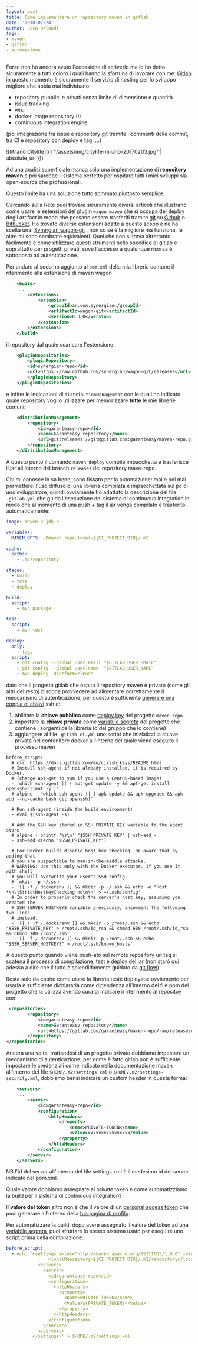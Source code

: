 ```yaml
---
layout: post
title: Come implementare un repository maven in gitlab
date: '2018-02-24'
author: Luca Orlandi
tags:
- maven
- gitlab
- automazione
---
```

Forse non ho ancora avuto l'occasione di scriverlo ma lo ho detto sicuramente a tutti coloro i quali hanno la sfortuna di lavorare con me: [Gitlab](https://gitlab.com) in questo momento è sicuramente il servizio di hosting per lo sviluppo migliore che abbia mai individuato:

* repository pubblici e privati senza limite di dimensione e quantità
* issue tracking
* wiki
* docker image repository (!)
* continuous integration engine

(poi integrazione fra issue e repository git tramite i commenti delle commit, tra CI e repository con deploy e tag, ...)

![Milano Citylife]({{ "/assets/img/citylife-milano-20170203.jpg" | absolute_url }})

Ad una analisi superficiale manca solo una implementazione di **repository maven** e poi sarebbe il sistema perfetto per ospitare tutti i miei sviluppi sia open-source che professionali.

Questo limite ha una soluzione tutto sommato piuttosto semplice.

Cercando sulla Rete puoi trovare sicuramente diversi articoli che illustrano come usare le estensioni del plugin `wagon maven` che si occupa del deploy degli artifact in modo che possano essere trasferiti tramite [git](https://git-scm.com) su [Github](https://github.com) o [Bitbucket](https://bitbucket.org). Ho trovato diverse estensioni adatte a questo scopo e ne ho scelta una: [Synergian wagon-git](http://synergian.github.io/wagon-git/) , non so se è la migliore ma funziona, le altre mi sono sembrate equivalenti. Quel che non si trova altrettanto facilmente è come utilizzare questi strumenti nello specifico di gitlab e soprattutto per progetti privati, sove l'accesso a qualunque risorsa è sottoposto ad autenticazione.

Per andare al sodo ho aggiunto al `pom.xml` della mia libreria comune il riferimento alla estensione di maven wagon

```xml
    <build>
    ...
        <extensions>
            <extension>
                <groupId>ar.com.synergian</groupId>
                <artifactId>wagon-git</artifactId>
                <version>0.3.0</version>
            </extension>
        </extensions>
    </build>
```
il repository dal quale scaricare l'estensione

```xml
    <pluginRepositories>
        <pluginRepository>
        <id>synergian-repo</id>
        <url>https://raw.github.com/synergian/wagon-git/releases</url>
        </pluginRepository>
    </pluginRepositories>
```

e infine le indicazioni di `distributionManagement` con le quali ho indicato quale repository voglio utilizzare per memorizzare **tutte** le mie librerie comuni:

```xml
    <distributionManagement>
        <repository>
            <id>garanteasy-repo</id>
            <name>Garanteasy repository</name>
            <url>git:releases://git@gitlab.com:garanteasy/maven-repo.git</url>
        </repository>
    </distributionManagement>
```
A questo punto il comando `maven deploy` compile impacchetta e trasferisce il jar all'interno del branch `releases` del repository mave-repo.

Chi mi conosce lo sa bene, sono fissato per la automazione: mai e poi mai permetterei l'uso diffuso di una libreria compilata e impacchettata sul pc di uno sviluppatore, quindi ovviamente ho adattato la descrizione del file `.gitlab.yml` che guida l'esecuzione del sistema di continuous integration in modo che al momento di una push + tag il jar venga compilato e trasferito automaticamente:

```yml
image: maven:3-jdk-8

variables:
  MAVEN_OPTS: -Dmaven.repo.local=${CI_PROJECT_DIR}/.m2

cache:
  paths:
    - .m2/repository

stages:
  - build
  - test
  - deploy

build:
  script:
    - mvn package

test:
  script:
    - mvn test

deploy:
  only:
    - tags
  script:
    - git config --global user.email "$GITLAB_USER_EMAIL"
    - git config --global user.name  "$GITLAB_USER_NAME"
    - mvn deploy -DperformRelease
```


dato che il progetto gitlab che ospita il repository maven è privato (come gli altri del resto) bisogna provvedere ad alimentare correttamente il meccanismo di autenticazione, per questo è sufficiente [generare una coppia di chiavi](https://docs.gitlab.com/ce/ssh/README.html#generating-a-new-ssh-key-pair) ssh e:

1. abilitare la **chiave pubblica** come [deploy key](https://docs.gitlab.com/ce/ssh/README.html#deploy-keys) del progetto `maven-repo`
2. impostare la **chiave privata** come [variabile segreta](https://gitlab.com/help/ci/variables/README#secret-variables) del progetto che contiene i sorgenti della libreria (o del gruppo che lo contiene)
3. aggiungere al file `.gitlab-ci.yml` uno script che inizializzi la chiave privata nel contenitore docker all'interno del quale viene eseguito il processo maven

```
before_script:
  # cfr. https://docs.gitlab.com/ee/ci/ssh_keys/README.html
  # Install ssh-agent if not already installed, it is required by Docker.
  # (change apt-get to yum if you use a CentOS-based image)
  - 'which ssh-agent || ( apt-get update -y && apt-get install openssh-client -y )'
  # alpine - 'which ssh-agent || ( apk update && apk upgrade && apk add --no-cache bash git openssh)'

  # Run ssh-agent (inside the build environment)
  - eval $(ssh-agent -s)

  # Add the SSH key stored in SSH_PRIVATE_KEY variable to the agent store
  # alpine - printf '%s\n' "$SSH_PRIVATE_KEY" | ssh-add -
  - ssh-add <(echo "$SSH_PRIVATE_KEY")

  # For Docker builds disable host key checking. Be aware that by adding that
  # you are suspectible to man-in-the-middle attacks.
  # WARNING: Use this only with the Docker executor, if you use it with shell
  # you will overwrite your user's SSH config.
  #- mkdir -p ~/.ssh
  - '[[ -f /.dockerenv ]] && mkdir -p ~/.ssh && echo -e "Host *\n\tStrictHostKeyChecking no\n\n" > ~/.ssh/config'
  # In order to properly check the server's host key, assuming you created the
  # SSH_SERVER_HOSTKEYS variable previously, uncomment the following two lines
  # instead.
  - '[[ ! -f /.dockerenv ]] && mkdir -p /root/.ssh && echo "$SSH_PRIVATE_KEY" > /root/.ssh/id_rsa && chmod 600 /root/.ssh/id_rsa && chmod 700 /root/.ssh'
  - '[[ -f /.dockerenv ]] && mkdir -p /root/.ssh && echo "$SSH_SERVER_HOSTKEYS" > /root/.ssh/known_hosts'
```

A questo punto quando viene push-ato sul remote repository un tag si scatena il processo di compilazione, test e deploy del jar (non starò qui adesso a dire che il tutto è splendidamente guidato da [git flow](https://github.com/petervanderdoes/gitflow-avh)).

Resta solo da capire come usare la libreria testè deployata: ovviamente per usarla è sufficiente dichiararla come dipendenza all'interno del file pom del progetto che la utilizza avendo cura di indicare il riferimento al repositoy con:

```xml
 <repositories>
        <repository>
            <id>garanteasy-repo</id>
            <name>Garanteasy repository</name>
            <url>https://gitlab.com/garanteasy/maven-repo/raw/releases</url>
        </repository>
</repositories>
```

Ancora una volta, trattandosi di un progetto privato dobbiamo impostare un meccanismo di autenticazione; per come è fatto gitlab non è sufficiente impostare le credenziali come indicato nella documentazione maven all'interno del file `$HOME/.m2/settings.xml` o `$HOME/.m2/settings-security.xml`, dobbiamo bensì indicare un custom header in questa forma:

```xml
    <servers>
    ...
        <server>
            <id>garanteasy-repo</id>
            <configuration>
                <httpHeaders>
                    <property>
                        <name>PRIVATE-TOKEN</name>
                        <value>xxxxxxxxxxxxxxx</value>
                    </property>
                </httpHeaders>
            </configuration>
        </server>
    </servers>
```

NB l'id del server all'interno del file settings.xml è il medesimo id del server indicato nel pom.xml.

Quale valore dobbiamo assegnare al private token e come automatizziamo la build per il sistema di continuous integration?

Il **valore del token** altro non è che il valore di un [personal access token](https://docs.gitlab.com/ce/user/profile/personal_access_tokens.html) che puoi generare all'interno della [tua pagina di profilo](https://gitlab.com/profile/personal_access_tokens).

Per automatizzare la build, dopo avere assegnato il valore del token ad una [variabile segreta](https://gitlab.com/help/ci/variables/README#secret-variables),  puoi sfruttare lo stesso sistema usato per eseguire uno script prima della compilazione:

```yml
before_script:
  - echo '<settings xmlns="http://maven.apache.org/SETTINGS/1.0.0" xmlns:xsi="http://www.w3.org/2001/XMLSchema-instance" xsi:schemaLocation="http://maven.apache.org/SETTINGS/1.0.0 https://maven.apache.org/xsd/settings-1.0.0.xsd">
                <localRepository>${CI_PROJECT_DIR}/.m2/repository</localRepository>
            <servers>
              <server>
                <id>garanteasy-repo</id>
                <configuration>
                  <httpHeaders>
                    <property>
                      <name>PRIVATE-TOKEN</name>
                      <value>${PRIVATE_TOKEN}</value>
                    </property>
                  </httpHeaders>
                </configuration>
              </server>
            </servers>
          </settings>' > $HOME/.m2/settings.xml
```
